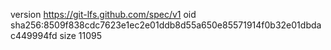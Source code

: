 version https://git-lfs.github.com/spec/v1
oid sha256:8509f838cdc7623e1ec2e01ddb8d55a650e85571914f0b32e01dbdac449994fd
size 11095
